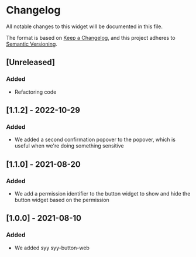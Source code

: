 # Changelog

All notable changes to this widget will be documented in this file.

The format is based on [Keep a Changelog](https://keepachangelog.com/en/1.0.0/), and this project adheres to [Semantic Versioning](https://semver.org/spec/v2.0.0.html).

## [Unreleased]

### Added

-   Refactoring code

## [1.1.2] - 2022-10-29

### Added

-   We added a second confirmation popover to the popover, which is useful when we're doing something sensitive

## [1.1.0] - 2021-08-20

### Added

-   We add a permission identifier to the button widget to show and hide the button widget based on the permission

## [1.0.0] - 2021-08-10

### Added

-   We added syy syy-button-web
